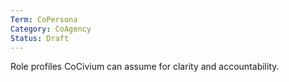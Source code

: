 ```yaml
---
Term: CoPersona
Category: CoAgency
Status: Draft
---
```

Role profiles CoCivium can assume for clarity and accountability.
